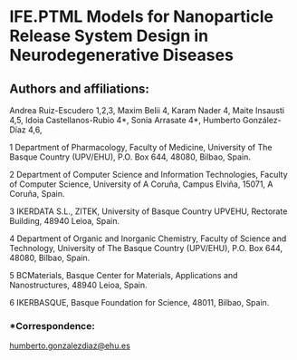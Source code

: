 # IFE.PTML Models for Nanoparticle Release System Design in Neurodegenerative Diseases

## Authors and affiliations:

Andrea Ruiz-Escudero 1,2,3, Maxim Belii 4, Karam Nader 4, Maite Insausti 4,5, Idoia Castellanos-Rubio 4*, Sonia Arrasate 4*, Humberto González-Díaz 4,6,

1 Department of Pharmacology, Faculty of Medicine, University of The Basque Country (UPV/EHU), P.O. Box 644, 48080, Bilbao, Spain. 

2 Department of Computer Science and Information Technologies, Faculty of Computer Science, University of A Coruña, Campus Elviña, 15071, A Coruña, Spain. 

3 IKERDATA S.L., ZITEK, University of Basque Country UPVEHU, Rectorate Building, 48940 Leioa, Spain. 

4 Department of Organic and Inorganic Chemistry, Faculty of Science and Technology, University of The Basque Country (UPV/EHU), P.O. Box 644, 48080, Bilbao, Spain. 

5 BCMaterials, Basque Center for Materials, Applications and Nanostructures, 48940 Leioa, Spain. 

6 IKERBASQUE, Basque Foundation for Science, 48011, Bilbao, Spain. 

### *Correspondence:
humberto.gonzalezdiaz@ehu.es
